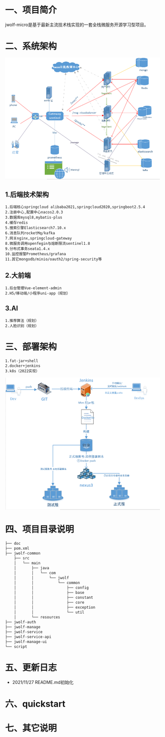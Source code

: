 # 一、项目简介
jwolf-micro是基于最新主流技术栈实现的一套全栈微服务开源学习型项目。

# 二、系统架构
![系统架构图](./doc/doc-resource/系统架构图.png)
## 1.后端技术架构
```
1.后端核心springcloud alibaba2021,springcloud2020,springboot2.5.4
2.注册中心,配置中心nacos2.0.3
3.数据库mysql8,mybatis-plus
4.缓存redis
5.搜索引擎Elasticsearch7.10.x
6.消息队列rocketMq/kafka
7.网关nginx,springcloud-gateway
8.微服务调用openfegin与熔断限流sentinel1.8
9.分布式事务seata1.4.x
10.监控报警Prometheus/grafana
11.其它mongodb/minio/oauth2/spring-security等
```

## 2.大前端
```
1.后台管理Vue-element-admin
2.H5/移动端/小程序uni-app（规划）
```
## 3.AI
```
1.推荐算法（规划）
2.人脸识别（规划）
```

# 三、部署架构
```
1.fat-jar+shell 
2.docker+jenkins
3.k8s（2022实现）
```
![部署架构图](./doc/doc-resource/jenkis-docker-cicd.png)

# 四、项目目录说明
```
├── doc
├── pom.xml
├── jwolf-common
    ├── src
    │   └── main
    │       ├── java
    │       │   └── com
    │       │       └── jwolf
    │       │           └── common
    │       │               ├── config
    │       │               ├── base
    │       │               ├── constant
    │       │               ├── core
    │       │               ├── exception
    │       │               └── util
    │       └── resources
├── jwolf-auth
├── jwolf-manage
├── jwolf-service
├── jwolf-service-api
├── jwolf-manage-ui
└── script

```


# 五、更新日志
- 2021/11/27 README.md初始化
# 六、quickstart

# 七、其它说明


